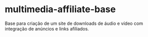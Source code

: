 # multimedia-affiliate-base
Base para criação de um site de downloads de áudio e vídeo com integração de anúncios e links afiliados.
